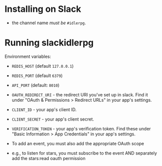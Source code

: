 # Installing on Slack

 - the channel name *must be* `#idlerpg`.



# Running slackidlerpg

Environment variables:
- `REDIS_HOST` (default `127.0.0.1`)
- `REDIS_PORT` (default `6379`)
- `API_PORT` (default: `8010`)

- `OAUTH_REDIRECT_URI` - the redirect URI you've set up in slack. Find it under "OAuth & Permissions > Redirect URLs" in your app's settings.
- `CLIENT_ID` - your app's client ID.
- `CLIENT_SECRET` - your app's client secret.
- `VERIFICATION_TOKEN` - your app's verification token. Find these under "Basic Information > App Credentials" in your app's settings.


- To add an event, you must also add the appropriate OAuth scope
 - e.g., to listen for stars, you must subscribe to the event AND separately add the stars:read oauth permission